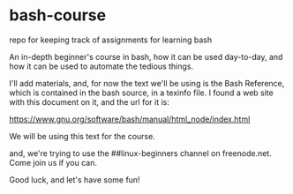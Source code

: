 # bash-course
repo for keeping track of assignments for learning bash

An in-depth beginner's course in bash, how it can be used day-to-day,
and how it can be used to automate the tedious things.

I'll add materials, and, for now the text we'll be using is the Bash
Reference, which is contained in the bash source, in a texinfo file.
I found a web site with this document on it, and the url for it is:

  https://www.gnu.org/software/bash/manual/html_node/index.html

We will be using this text for the course.

and, we're trying to use the ##linux-beginners channel on freenode.net.
Come join us if you can.

Good luck, and let's have some fun!

